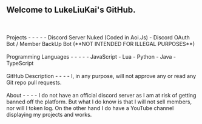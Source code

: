 ## Welcome to LukeLiuKai's GitHub.
<br>
<br>
Projects
- - - -
- Discord Server Nuked (Coded in Aoi.Js)
- Discord OAuth Bot / Member BackUp Bot (**NOT INTENDED FOR ILLEGAL PURPOSES**)
<br>
<br>
Programming Languages
- - - -
- JavaScript
- Lua
- Python
- Java
- TypeScript
<br>
<br>
GitHub Description
- - - -
I, in any purpose, will not approve any or read any Git repo pull requests.
<br>
<br>
About
- - - -
I do not have an official discord server as I am at risk of getting banned off the platform. But what I do know is that I will not sell members, nor will I token log. On the other hand I do have a YouTube channel displaying my projects and works.
